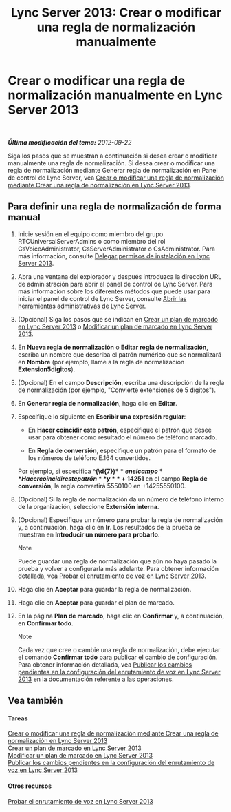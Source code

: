﻿---
title: 'Lync Server 2013: Crear o modificar una regla de normalización manualmente'
TOCTitle: Crear o modificar una regla de normalización manualmente
ms:assetid: fc0335e6-8830-4cfb-8c64-6aeb98c0a992
ms:mtpsurl: https://technet.microsoft.com/es-es/library/Gg413074(v=OCS.15)
ms:contentKeyID: 48277288
ms.date: 01/07/2017
mtps_version: v=OCS.15
ms.translationtype: HT
---

# Crear o modificar una regla de normalización manualmente en Lync Server 2013

 

_**Última modificación del tema:** 2012-09-22_

Siga los pasos que se muestran a continuación si desea crear o modificar manualmente una regla de normalización. Si desea crear o modificar una regla de normalización mediante Generar regla de normalización en Panel de control de Lync Server, vea [Crear o modificar una regla de normalización mediante Crear una regla de normalización en Lync Server 2013](lync-server-2013-create-or-modify-a-normalization-rule-by-using-build-a-normalization-rule.md).

## Para definir una regla de normalización de forma manual

1.  Inicie sesión en el equipo como miembro del grupo RTCUniversalServerAdmins o como miembro del rol CsVoiceAdministrator, CsServerAdministrator o CsAdministrator. Para más información, consulte [Delegar permisos de instalación en Lync Server 2013](lync-server-2013-delegate-setup-permissions.md).

2.  Abra una ventana del explorador y después introduzca la dirección URL de administración para abrir el panel de control de Lync Server. Para más información sobre los diferentes métodos que puede usar para iniciar el panel de control de Lync Server, consulte [Abrir las herramientas administrativas de Lync Server](lync-server-2013-open-lync-server-administrative-tools.md).

3.  (Opcional) Siga los pasos que se indican en [Crear un plan de marcado en Lync Server 2013](lync-server-2013-create-a-dial-plan.md) o [Modificar un plan de marcado en Lync Server 2013](lync-server-2013-modify-a-dial-plan.md).

4.  En **Nueva regla de normalización** o **Editar regla de normalización**, escriba un nombre que describa el patrón numérico que se normalizará en **Nombre** (por ejemplo, llame a la regla de normalización **Extension5digitos**).

5.  (Opcional) En el campo **Descripción**, escriba una descripción de la regla de normalización (por ejemplo, "Convierte extensiones de 5 dígitos").

6.  En **Generar regla de normalización**, haga clic en **Editar**.

7.  Especifique lo siguiente en **Escribir una expresión regular**:
    
      - En **Hacer coincidir este patrón**, especifique el patrón que desee usar para obtener como resultado el número de teléfono marcado.
    
      - En **Regla de conversión**, especifique un patrón para el formato de los números de teléfono E.164 convertidos.
    
    Por ejemplo, si especifica **^(\\d{7})$** en el campo **Hacer coincidir este patrón** y **+1425$1** en el campo **Regla de conversión**, la regla convertirá 5550100 en +14255550100.

8.  (Opcional) Si la regla de normalización da un número de teléfono interno de la organización, seleccione **Extensión interna**.

9.  (Opcional) Especifique un número para probar la regla de normalización y, a continuación, haga clic en **Ir**. Los resultados de la prueba se muestran en **Introducir un número para probarlo**.
    

    > [!NOTE]
    > Puede guardar una regla de normalización que aún no haya pasado la prueba y volver a configurarla más adelante. Para obtener información detallada, vea <A href="lync-server-2013-test-voice-routing.md">Probar el enrutamiento de voz en Lync Server 2013</A>.



10. Haga clic en **Aceptar** para guardar la regla de normalización.

11. Haga clic en **Aceptar** para guardar el plan de marcado.

12. En la página **Plan de marcado**, haga clic en **Confirmar** y, a continuación, en **Confirmar todo**.
    

    > [!NOTE]
    > Cada vez que cree o cambie una regla de normalización, debe ejecutar el comando <STRONG>Confirmar todo</STRONG> para publicar el cambio de configuración. Para obtener información detallada, vea <A href="lync-server-2013-publish-pending-changes-to-the-voice-routing-configuration.md">Publicar los cambios pendientes en la configuración del enrutamiento de voz en Lync Server 2013</A> en la documentación referente a las operaciones.



## Vea también

#### Tareas

[Crear o modificar una regla de normalización mediante Crear una regla de normalización en Lync Server 2013](lync-server-2013-create-or-modify-a-normalization-rule-by-using-build-a-normalization-rule.md)  
[Crear un plan de marcado en Lync Server 2013](lync-server-2013-create-a-dial-plan.md)  
[Modificar un plan de marcado en Lync Server 2013](lync-server-2013-modify-a-dial-plan.md)  
[Publicar los cambios pendientes en la configuración del enrutamiento de voz en Lync Server 2013](lync-server-2013-publish-pending-changes-to-the-voice-routing-configuration.md)  

#### Otros recursos

[Probar el enrutamiento de voz en Lync Server 2013](lync-server-2013-test-voice-routing.md)

